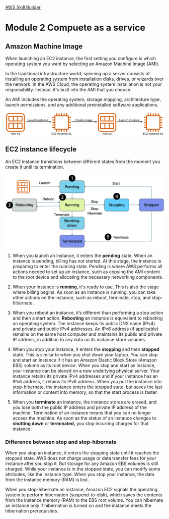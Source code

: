 [AWS Skill Builder](https://explore.skillbuilder.aws/learn/course/1851/play/85986/aws-technical-essentials)

# Module 2 Compuete as a service

## Amazon Machine Image

When launching an EC2 instance, the first setting you configure is which operating system you want by selecting an Amazon Machine Image (AMI).

In the traditional infrastructure world, spinning up a server consists of installing an operating system from installation disks, drives, or wizards over the network. In the AWS Cloud, the operating system installation is not your responsibility. Instead, it's built into the AMI that you choose.

An AMI includes the operating system, storage mapping, architecture type, launch permissions, and any additional preinstalled software applications.

![img](./assets/zIAa0cAZ_SzWA3lp_jKOXSf3jjyOMxyyo.png)

## EC2 instance lifecycle

An EC2 instance transitions between different states from the moment you create it until its termination.



![The transition between different EC2 instance states from launch through to termination.](./assets/Xiqo31wijGzxUHcs_W-vfLyAzzrKyOEwn.png)



1. When you launch an instance, it enters the **pending** state. When an instance is pending, billing has not started. At this stage, the instance is preparing to enter the running state. Pending is where AWS performs all actions needed to set up an instance, such as copying the AMI content to the root device and allocating the necessary networking components.

2. When your instance is **running**, it's ready to use. This is also the stage where billing begins. As soon as an instance is running, you can take other actions on the instance, such as reboot, terminate, stop, and stop-hibernate.
3. When you reboot an instance, it’s different than performing a stop action and then a start action. **Rebooting** an instance is equivalent to rebooting an operating system. The instance keeps its public DNS name (IPv4) and private and public IPv4 addresses. An IPv6 address (if applicable) remains on the same host computer and maintains its public and private IP address, in addition to any data on its instance store volumes.
4. When you stop your instance, it enters the **stopping** and then **stopped** state. This is similar to when you shut down your laptop. You can stop and start an instance if it has an Amazon Elastic Block Store (Amazon EBS) volume as its root device. When you stop and start an instance, your instance can be placed on a new underlying physical server. Your instance retains its private IPv4 addresses and if your instance has an IPv6 address, it retains its IPv6 address. When you put the instance into stop-hibernate, the instance enters the stopped state, but saves the last information or content into memory, so that the start process is faster.
5. When you **terminate** an instance, the instance stores are erased, and you lose both the public IP address and private IP address of the machine. Termination of an instance means that you can no longer access the machine. As soon as the status of an instance changes to **shutting down** or **terminated,** you stop incurring charges for that instance.

### Difference between stop and stop-hibernate

When you stop an instance, it enters the stopping state until it reaches the stopped state. AWS does not charge usage or data transfer fees for your instance after you stop it. But storage for any Amazon EBS volumes is still charged. While your instance is in the stopped state, you can modify some attributes, like the instance type. When you stop your instance, the data from the instance memory (RAM) is lost.

When you stop-hibernate an instance, Amazon EC2 signals the operating system to perform hibernation (suspend-to-disk), which saves the contents from the instance memory (RAM) to the EBS root volume. You can hibernate an instance only if hibernation is turned on and the instance meets the hibernation prerequisites.